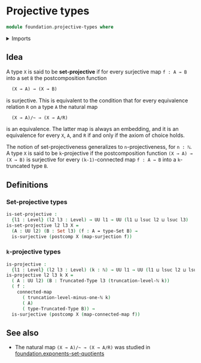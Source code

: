 # Projective types

```agda
module foundation.projective-types where
```

<details><summary>Imports</summary>
```agda
open import foundation.connected-maps
open import foundation.functions
open import foundation.sets
open import foundation.surjective-maps
open import foundation.truncated-types
open import foundation.truncation-levels
open import foundation.universe-levels
open import elementary-number-theory.natural-numbers
```
</details>

## Idea

A type `X` is said to be **set-projective** if for every surjective map `f : A → B` into a set `B` the postcomposition function

```md
  (X → A) → (X → B)
```

is surjective. This is equivalent to the condition that for every equivalence relation `R` on a type `A` the natural map

```md
  (X → A)/~ → (X → A/R)
```

is an equivalence. The latter map is always an embedding, and it is an equivalence for every `X`, `A`, and `R` if and only if the axiom of choice holds.

The notion of set-projectiveness generalizes to `n`-projectiveness, for `n : ℕ`. A type `X` is said to be `k`-projective if the postcomposition function `(X → A) → (X → B)` is surjective for every `(k-1)`-connected map `f : A → B` into a `k`-truncated type `B`.

## Definitions

### Set-projective types

```agda
is-set-projective :
  {l1 : Level} (l2 l3 : Level) → UU l1 → UU (l1 ⊔ lsuc l2 ⊔ lsuc l3)
is-set-projective l2 l3 X =
  (A : UU l2) (B : Set l3) (f : A ↠ type-Set B) →
  is-surjective (postcomp X (map-surjection f))
```

### `k`-projective types

```agda
is-projective :
  {l1 : Level} (l2 l3 : Level) (k : ℕ) → UU l1 → UU (l1 ⊔ lsuc l2 ⊔ lsuc l3)
is-projective l2 l3 k X =
  ( A : UU l2) (B : Truncated-Type l3 (truncation-level-ℕ k))
  ( f :
    connected-map
      ( truncation-level-minus-one-ℕ k)
      ( A)
      ( type-Truncated-Type B)) →
  is-surjective (postcomp X (map-connected-map f))
```

## See also

- The natural map `(X → A)/~ → (X → A/R)` was studied in [foundation.exponents-set-quotients](foundation.exponents-set-quotients.md)
